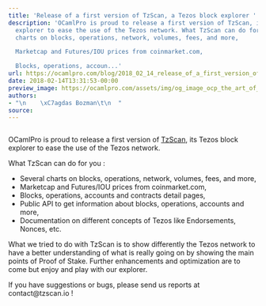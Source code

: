 ```yaml
---
title: 'Release of a first version of TzScan, a Tezos block explorer '
description: 'OCamlPro is proud to release a first version of TzScan, its Tezos block
  explorer to ease the use of the Tezos network. What TzScan can do for you : Several
  charts on blocks, operations, network, volumes, fees, and more,

  Marketcap and Futures/IOU prices from coinmarket.com,

  Blocks, operations, accoun...'
url: https://ocamlpro.com/blog/2018_02_14_release_of_a_first_version_of_tzscan_io_a_tezos_block_explorer
date: 2018-02-14T13:31:53-00:00
preview_image: https://ocamlpro.com/assets/img/og_image_ocp_the_art_of_prog.png
authors:
- "\n    \xC7agdas Bozman\t\n  "
source:
---
```


<p><img src="https://ocamlpro.com/blog/assets/img/logo_tzscan_tezos_b_e.png" alt=""></p>
<p>OCamlPro is proud to release a first version of <a href="https://tzscan.io/">TzScan</a>, its Tezos
block explorer to ease the use of the Tezos network.</p>
<p>What TzScan can do for you :</p>
<ul>
<li>Several charts on blocks, operations, network, volumes, fees, and more,
</li>
<li>Marketcap and Futures/IOU prices from coinmarket.com,
</li>
<li>Blocks, operations, accounts and contracts detail pages,
</li>
<li>Public API to get information about blocks, operations, accounts and more,
</li>
<li>Documentation on different concepts of Tezos like Endorsements, Nonces, etc.
</li>
</ul>
<p>What we tried to do with TzScan is to show differently the Tezos
network to have a better understanding of what is really going on by
showing the main points of Proof of Stake. Further enhancements and
optimization are to come but enjoy and play with our explorer.</p>
<p>If you have suggestions or bugs, please send us reports at contact@tzscan.io !</p>


